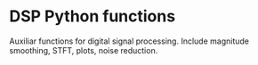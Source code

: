 # DSP Python functions

Auxiliar functions for digital signal processing. Include magnitude smoothing, STFT, plots, noise reduction. 
